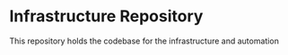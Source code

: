 # Infrastructure Repository

This repository holds the codebase for the infrastructure and automation
